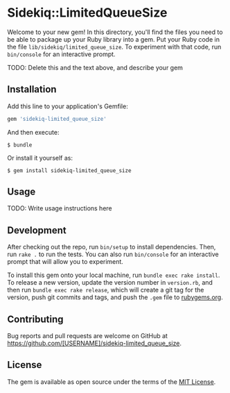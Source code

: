 # Sidekiq::LimitedQueueSize

Welcome to your new gem! In this directory, you'll find the files you need to be able to package up your Ruby library into a gem. Put your Ruby code in the file `lib/sidekiq/limited_queue_size`. To experiment with that code, run `bin/console` for an interactive prompt.

TODO: Delete this and the text above, and describe your gem

## Installation

Add this line to your application's Gemfile:

```ruby
gem 'sidekiq-limited_queue_size'
```

And then execute:

    $ bundle

Or install it yourself as:

    $ gem install sidekiq-limited_queue_size

## Usage

TODO: Write usage instructions here

## Development

After checking out the repo, run `bin/setup` to install dependencies. Then, run `rake .` to run the tests. You can also run `bin/console` for an interactive prompt that will allow you to experiment.

To install this gem onto your local machine, run `bundle exec rake install`. To release a new version, update the version number in `version.rb`, and then run `bundle exec rake release`, which will create a git tag for the version, push git commits and tags, and push the `.gem` file to [rubygems.org](https://rubygems.org).

## Contributing

Bug reports and pull requests are welcome on GitHub at https://github.com/[USERNAME]/sidekiq-limited_queue_size.

## License

The gem is available as open source under the terms of the [MIT License](http://opensource.org/licenses/MIT).
